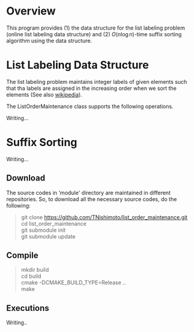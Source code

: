 # Overview

This program provides (1) the data structure for the list labeling problem (online list labeling data structure) and (2) $O(n \log n)$-time suffix sorting algorithm using the data structure.

# List Labeling Data Structure

The list labeling problem maintains integer labels of given elements such that tha labels are assigned in the increasing order when we sort the elements (See also [wikipedia](https://en.wikipedia.org/wiki/Order-maintenance_problem)). 

The ListOrderMaintenance class supports the following operations.

Writing...

# Suffix Sorting



Writing...

## Download
The source codes in 'module' directory are maintained in different repositories. 
So, to download all the necessary source codes, do the following:

> git clone https://github.com/TNishimoto/list_order_maintenance.git  
> cd list_order_maintenance  
> git submodule init  
> git submodule update 

## Compile
> mkdir build  
> cd build  
> cmake -DCMAKE_BUILD_TYPE=Release ..  
> make  

## Executions
Writing..


